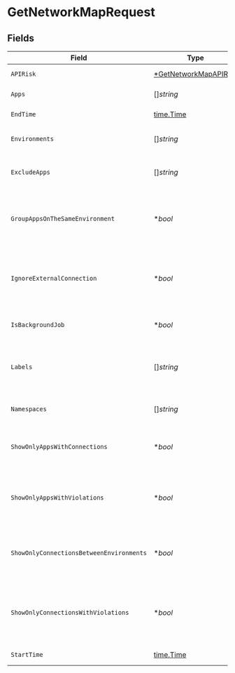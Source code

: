 # GetNetworkMapRequest


## Fields

| Field                                                                          | Type                                                                           | Required                                                                       | Description                                                                    |
| ------------------------------------------------------------------------------ | ------------------------------------------------------------------------------ | ------------------------------------------------------------------------------ | ------------------------------------------------------------------------------ |
| `APIRisk`                                                                      | [*GetNetworkMapAPIRisk](../../models/operations/getnetworkmapapirisk.md)       | :heavy_minus_sign:                                                             | minimum api risk level                                                         |
| `Apps`                                                                         | []*string*                                                                     | :heavy_minus_sign:                                                             | Array of App names                                                             |
| `EndTime`                                                                      | [time.Time](https://pkg.go.dev/time#Time)                                      | :heavy_check_mark:                                                             | End date of the query                                                          |
| `Environments`                                                                 | []*string*                                                                     | :heavy_minus_sign:                                                             | Array of environments names                                                    |
| `ExcludeApps`                                                                  | []*string*                                                                     | :heavy_minus_sign:                                                             | Array of App/pod names to exclude                                              |
| `GroupAppsOnTheSameEnvironment`                                                | **bool*                                                                        | :heavy_minus_sign:                                                             | When true, the API will aggregate Apps that are on the same environment        |
| `IgnoreExternalConnection`                                                     | **bool*                                                                        | :heavy_minus_sign:                                                             | When true, the API will ignore connections coming from external IP addresses   |
| `IsBackgroundJob`                                                              | **bool*                                                                        | :heavy_minus_sign:                                                             | should run as background job or not                                            |
| `Labels`                                                                       | []*string*                                                                     | :heavy_minus_sign:                                                             | Array of labels. Each label is a string with format key:value                  |
| `Namespaces`                                                                   | []*string*                                                                     | :heavy_minus_sign:                                                             | Array of namespaces ids                                                        |
| `ShowOnlyAppsWithConnections`                                                  | **bool*                                                                        | :heavy_minus_sign:                                                             | When true, the API will only return Apps with connections                      |
| `ShowOnlyAppsWithViolations`                                                   | **bool*                                                                        | :heavy_minus_sign:                                                             | When true, the API will only return Apps that violated the active policy       |
| `ShowOnlyConnectionsBetweenEnvironments`                                       | **bool*                                                                        | :heavy_minus_sign:                                                             | When true, the API will only return connections between environments           |
| `ShowOnlyConnectionsWithViolations`                                            | **bool*                                                                        | :heavy_minus_sign:                                                             | When true, the API will only return connections that violate the active policy |
| `StartTime`                                                                    | [time.Time](https://pkg.go.dev/time#Time)                                      | :heavy_check_mark:                                                             | Start date of the query                                                        |